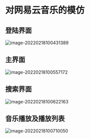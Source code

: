 # 对网易云音乐的模仿
## 登陆界面

![image-20220218100431389](C:\Users\duhai\AppData\Roaming\Typora\typora-user-images\image-20220218100431389.png)

## 主界面

![image-20220218100557172](C:\Users\duhai\AppData\Roaming\Typora\typora-user-images\image-20220218100557172.png)

## 搜索界面

![image-20220218100622163](C:\Users\duhai\AppData\Roaming\Typora\typora-user-images\image-20220218100622163.png)

## 音乐播放及播放列表

![image-20220218100710050](C:\Users\duhai\AppData\Roaming\Typora\typora-user-images\image-20220218100710050.png)

